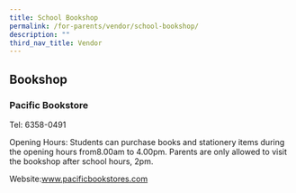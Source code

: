 ```yaml
---
title: School Bookshop
permalink: /for-parents/vendor/school-bookshop/
description: ""
third_nav_title: Vendor
---
```


## Bookshop
### Pacific Bookstore
Tel: 6358-0491

Opening Hours: Students can purchase books and stationery items during the opening hours from8.00am to 4.00pm.  Parents are only allowed to visit the bookshop after school hours, 2pm.

Website:www.pacificbookstores.com